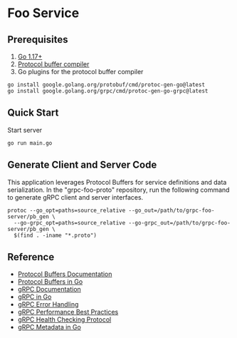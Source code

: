 # Foo Service

## Prerequisites

1. [Go 1.17+](https://go.dev/dl)
1. [Protocol buffer compiler](https://grpc.io/docs/protoc-installation)
2. Go plugins for the protocol buffer compiler
```
go install google.golang.org/protobuf/cmd/protoc-gen-go@latest
go install google.golang.org/grpc/cmd/protoc-gen-go-grpc@latest
```

## Quick Start

Start server
```
go run main.go
```

## Generate Client and Server Code

This application leverages Protocol Buffers for service definitions and data serialization. In the "grpc-foo-proto" repository, run the following command to generate gRPC client and server interfaces.
```
protoc --go_opt=paths=source_relative --go_out=/path/to/grpc-foo-server/pb_gen \
  --go-grpc_opt=paths=source_relative --go-grpc_out=/path/to/grpc-foo-server/pb_gen \
  $(find . -iname "*.proto")
```

## Reference

- [Protocol Buffers Documentation](https://developers.google.com/protocol-buffers/docs/overview)
- [Protocol Buffers in Go](https://developers.google.com/protocol-buffers/docs/reference/go-generated)
- [gRPC Documentation](https://grpc.io/docs)
- [gRPC in Go](https://grpc.io/docs/languages/go)
- [gRPC Error Handling](https://www.grpc.io/docs/guides/error)
- [gRPC Performance Best Practices](https://www.grpc.io/docs/guides/performance)
- [gRPC Health Checking Protocol](https://github.com/grpc/grpc/blob/master/doc/health-checking.md)
- [gRPC Metadata in Go](https://github.com/grpc/grpc-go/blob/master/Documentation/grpc-metadata.md)